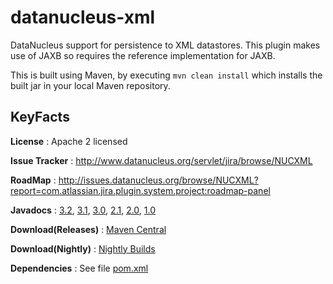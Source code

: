 datanucleus-xml
===============

DataNucleus support for persistence to XML datastores. This plugin makes use of JAXB so requires the 
reference implementation for JAXB.

This is built using Maven, by executing `mvn clean install` which installs the built jar in your local Maven
repository.


KeyFacts
--------
__License__ : Apache 2 licensed

__Issue Tracker__ : http://www.datanucleus.org/servlet/jira/browse/NUCXML

__RoadMap__ : http://issues.datanucleus.org/browse/NUCXML?report=com.atlassian.jira.plugin.system.project:roadmap-panel

__Javadocs__ : [3.2](http://www.datanucleus.org/javadocs/store.xml/3.2/), [3.1](http://www.datanucleus.org/javadocs/store.xml/3.1/), [3.0](http://www.datanucleus.org/javadocs/store.xml/3.0/), [2.1](http://www.datanucleus.org/javadocs/store.xml/2.1/), [2.0](http://www.datanucleus.org/javadocs/store.xml/2.0/), [1.0](http://www.datanucleus.org/javadocs/store.xml/1.0/)

__Download(Releases)__ : [Maven Central](http://central.maven.org/maven2/org/datanucleus/datanucleus-xml)

__Download(Nightly)__ : [Nightly Builds](http://www.datanucleus.org/downloads/maven2-nightly/org/datanucleus/datanucleus-xml)

__Dependencies__ : See file [pom.xml](pom.xml)
